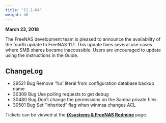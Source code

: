 ```yaml
---
title: "11.1-U4"
weight: 46
---
```


**March 23, 2018**

The FreeNAS development team is pleased to announce the availability of the fourth update to FreeNAS 11.1. This update fixes several use cases where SMB shares became inaccessible. Users are encouraged to update using the instructions in the Guide.

## ChangeLog

+ 29521	Bug	Remove ‘%s’ literal from configuration database backup name
+ 30309	Bug	Use polling requests to get debug
+ 30480	Bug	Don’t change the permissions on the Samba private files
+ 30501	Bug	Set “inherited” flag when winmsa changes ACL

Tickets can be viewed at the [**iXsystems & FreeNAS Redmine**](https://redmine.ixsystems.com/issues/) page.
